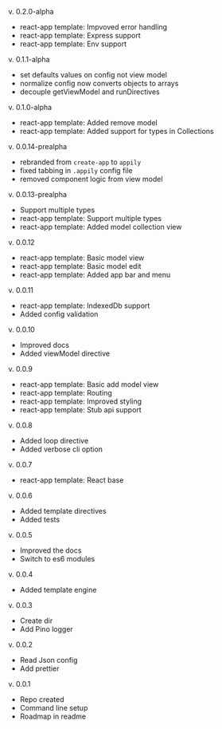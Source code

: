 v. 0.2.0-alpha

- react-app template: Impvoved error handling
- react-app template: Express support
- react-app template: Env support

v. 0.1.1-alpha

- set defaults values on config not view model
- normalize config now converts objects to arrays
- decouple getViewModel and runDirectives

v. 0.1.0-alpha

- react-app template: Added remove model
- react-app template: Added support for types in Collections

v. 0.0.14-prealpha

- rebranded from `create-app` to `appily`
- fixed tabbing in `.appily` config file
- removed component logic from view model

v. 0.0.13-prealpha

- Support multiple types
- react-app template: Support multiple types
- react-app template: Added model collection view

v. 0.0.12

- react-app template: Basic model view
- react-app template: Basic model edit
- react-app template: Added app bar and menu

v. 0.0.11

- react-app template: IndexedDb support
- Added config validation

v. 0.0.10

- Improved docs
- Added viewModel directive

v. 0.0.9

- react-app template: Basic add model view
- react-app template: Routing
- react-app template: Improved styling
- react-app template: Stub api support

v. 0.0.8

- Added loop directive
- Added verbose cli option

v. 0.0.7

- react-app template: React base

v. 0.0.6

- Added template directives
- Added tests

v. 0.0.5

- Improved the docs
- Switch to es6 modules

v. 0.0.4

- Added template engine

v. 0.0.3

- Create dir
- Add Pino logger

v. 0.0.2

- Read Json config
- Add prettier

v. 0.0.1

- Repo created
- Command line setup
- Roadmap in readme
